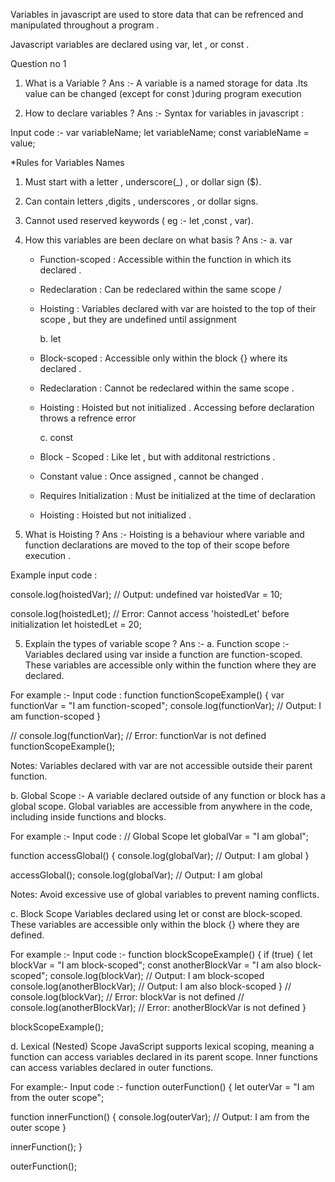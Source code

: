 Variables in javascript are used to store data that can be refrenced and manipulated throughout a program .

Javascript variables are declared using var, let , or const .

Question no 1 
1) What is a Variable ?
Ans :- A variable is a named storage for data .Its value can be changed (except for const )during program execution 

2) How to declare variables ?
Ans :- Syntax for variables in javascript :

Input code :-
    var variableName;
    let variableName;
    const variableName = value;

*Rules for Variables Names 
1) Must start with a letter , underscore(_) , or dollar sign ($).
2) Can contain letters ,digits , underscores , or dollar signs. 
3) Cannot used reserved keywords ( eg :- let ,const , var).

3) How this variables are been declare on what basis ?
Ans :-  a. var 
    * Function-scoped : Accessible within the function in which its declared .
    * Redeclaration : Can be redeclared within the same scope /
    * Hoisting : Variables declared with var are hoisted to the top of their scope , but they are undefined until assignment 

        b. let 
    * Block-scoped : Accessible only within the block {} where its declared .
    * Redeclaration : Cannot be redeclared within the same scope . 
    * Hoisting : Hoisted but not initialized . Accessing before declaration throws a refrence error 

        c. const 
    * Block - Scoped : Like let , but with additonal restrictions . 
    * Constant value : Once assigned , cannot be changed .
    * Requires Initialization : Must be initialized at the time of declaration 
    * Hoisting : Hoisted but not initialized .

4) What is Hoisting ?
Ans :- Hoisting is a behaviour where variable and function declarations are moved to the top of their scope before execution . 

Example input code :

console.log(hoistedVar); // Output: undefined
var hoistedVar = 10;

console.log(hoistedLet); // Error: Cannot access 'hoistedLet' before initialization
let hoistedLet = 20;

5) Explain the types of variable scope ?
Ans :- a. Function scope :- 
Variables declared using var inside a function are function-scoped.
These variables are accessible only within the function where they are declared.

For example :-
Input code :
   function functionScopeExample() {
  var functionVar = "I am function-scoped";
  console.log(functionVar); // Output: I am function-scoped
}

// console.log(functionVar); // Error: functionVar is not defined
functionScopeExample();

Notes:
Variables declared with var are not accessible outside their parent function.


b.  Global Scope :- 
A variable declared outside of any function or block has a global scope.
Global variables are accessible from anywhere in the code, including inside functions and blocks.

For example :- 
Input code :
// Global Scope
let globalVar = "I am global";

function accessGlobal() {
  console.log(globalVar); // Output: I am global
}

accessGlobal();
console.log(globalVar); // Output: I am global

Notes:
Avoid excessive use of global variables to prevent naming conflicts.


c.  Block Scope
Variables declared using let or const are block-scoped.
These variables are accessible only within the block {} where they are defined.

For example :- 
Input code :-
function blockScopeExample() {
  if (true) {
    let blockVar = "I am block-scoped";
    const anotherBlockVar = "I am also block-scoped";
    console.log(blockVar); // Output: I am block-scoped
    console.log(anotherBlockVar); // Output: I am also block-scoped
  }
  // console.log(blockVar); // Error: blockVar is not defined
  // console.log(anotherBlockVar); // Error: anotherBlockVar is not defined
}

blockScopeExample();

d. Lexical (Nested) Scope
JavaScript supports lexical scoping, meaning a function can access variables declared in its parent scope.
Inner functions can access variables declared in outer functions.

For example:- 
Input code :-
function outerFunction() {
  let outerVar = "I am from the outer scope";

  function innerFunction() {
    console.log(outerVar); // Output: I am from the outer scope
  }

  innerFunction();
}

outerFunction();
